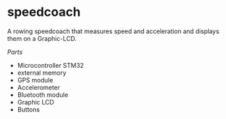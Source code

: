 # speedcoach

A rowing speedcoach that measures speed and acceleration and displays them on a Graphic-LCD.

*Parts*

- Microcontroller STM32
- external memory
- GPS module
- Accelerometer
- Bluetooth module
- Graphic LCD
- Buttons
